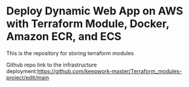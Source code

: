 # Deploy Dynamic Web App on AWS with Terraform Module, Docker, Amazon ECR, and ECS
This is the repository for storing terraform modules

Github repo link to the infrastructure deployment:https://github.com/keepwork-master/Terraform_modules-project/edit/main
